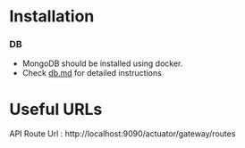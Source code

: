 # Installation
### DB
* MongoDB should be installed using docker.
* Check [db.md](_Databases/db.md) for detailed instructions





# Useful URLs
API Route Url : http://localhost:9090/actuator/gateway/routes
